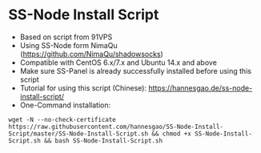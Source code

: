 # SS-Node Install Script
* Based on script from 91VPS
* Using SS-Node form NimaQu (https://github.com/NimaQu/shadowsocks)
* Compatible with CentOS 6.x/7.x and Ubuntu 14.x and above
* Make sure SS-Panel is already successfully installed before using this script
* Tutorial for using this script (Chinese): https://hannesgao.de/ss-node-install-script/
* One-Command installation: 
~~~~
wget -N --no-check-certificate https://raw.githubusercontent.com/hannesgao/SS-Node-Install-Script/master/SS-Node-Install-Script.sh && chmod +x SS-Node-Install-Script.sh && bash SS-Node-Install-Script.sh
~~~~
